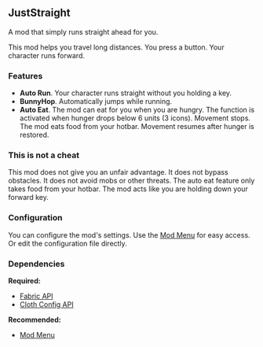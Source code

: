 ## JustStraight

A mod that simply runs straight ahead for you.

This mod helps you travel long distances. You press a button. Your character runs forward.

### Features

*   **Auto Run**. Your character runs straight without you holding a key.
*   **BunnyHop**. Automatically jumps while running.
*   **Auto Eat**. The mod can eat for you when you are hungry. The function is activated when hunger drops below 6 units (3 icons). Movement stops. The mod eats food from your hotbar. Movement resumes after hunger is restored.

### This is not a cheat

This mod does not give you an unfair advantage.
It does not bypass obstacles.
It does not avoid mobs or other threats.
The auto eat feature only takes food from your hotbar.
The mod acts like you are holding down your forward key.

### Configuration

You can configure the mod's settings.
Use the [Mod Menu](https://modrinth.com/mod/modmenu) for easy access.
Or edit the configuration file directly.

### Dependencies

**Required:**
*   [Fabric API](https://modrinth.com/mod/fabric-api)
*   [Cloth Config API](https://modrinth.com/mod/cloth-config)

**Recommended:**
*   [Mod Menu](https://modrinth.com/mod/modmenu)